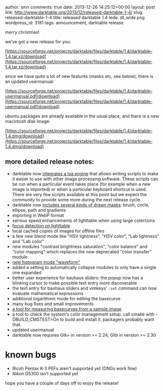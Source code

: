 author: smn
comments: true
date: 2013-12-26 14:25:12+00:00
layout: post
link: http://www.darktable.org/2013/12/released-darktable-1-4/
slug: released-darktable-1-4
title: released darktable 1.4
lede: dt_wide.png
wordpress_id: 3181
tags: announcement, darktable release

merry christmas!

we've got a new release for you:

[https://sourceforge.net/projects/darktable/files/darktable/1.4/darktable-1.4.tar.xz/download](https://sourceforge.net/projects/darktable/files/darktable/1.4/darktable-1.4.tar.xz/download)

since we have quite a lot of new features (masks etc, see below), there is an updated usermanual:

[https://sourceforge.net/projects/darktable/files/darktable/1.4/darktable-usermanual.pdf/download](https://sourceforge.net/projects/darktable/files/darktable/1.4/darktable-usermanual.pdf/download)

ubuntu packages are already available in the usual place, and there is a new macintosh disk image:

[https://sourceforge.net/projects/darktable/files/darktable/1.4/darktable-1.4.dmg/download](https://sourceforge.net/projects/darktable/files/darktable/1.4/darktable-1.4.dmg/download)

## more detailed release notes:

* darktable now [integrates a lua engine]({filename}/blog/2013-09-24-using-lua-with-darktable/2013-09-24-using-lua-with-darktable.md) that allows writing scripts to make it easier to use with other image processing software. These scripts can be run when a particular event takes place (for example when a new image is imported) or when a particular keyboard shortcut is used. There are very few scripts available at this point but we expect the community to provide some more during the next release cycle.
* darktable now [includes several kinds of drawn masks]({filename}/blog/2013-04-19-masks/2013-04-19-masks.md): brush, circle, ellipse, path and gradients
* exporting in WebP format
* serious speed enhancements of lighttable when using large colections
* [focus detection on lighttable]({filename}/blog/2013-11-01-determining-focus-in-lighttable/2013-11-01-determining-focus-in-lighttable.md)
* local cached copies of images for offline files
* a few new blend mode like "HSV lightness", "HSV color", "Lab lightness" and "Lab color"
* new modules "contrast brightness saturation", "color balance" and "color mapping" which replaces the now deprecated "color transfer" module
* [new histogram mode "waveform"]({filename}/blog/2013-12-06-of-histograms-and-waveforms/2013-12-06-of-histograms-and-waveforms.md)
* added a setting to automatically collapse modules to only have a single one expanded
* better user experience for bauhaus sliders: the popup now has a blinking cursor to make possible text entry more discoverable
* the text entry for bauhaus sliders and vimkeys' `:set` command can now evaluate mathematical expressions
* additional logarithmic mode for editing the basecurve
* many bug fixes and small improvements
* [a tool for measuring basecurves from a sample image]({filename}/blog/2013-10-28-about-basecurves/2013-10-28-about-basecurves.md)
* a tool to check the system's color management setup. call cmake with -DBUILD_CMSTEST=On to build and install it. packagers probably want that.
* updated usermanual
* darktable now requires Gtk+ in version >= 2.24, Glib in version >= 2.30

# known bugs

* Ricoh Pentax K-3 PEFs aren't supported yet (DNGs work fine)
* Nikon D5300 isn't supported yet

hope you have a couple of days off to enjoy the release!
